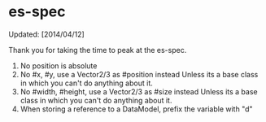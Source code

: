 es-spec
=======
Updated: [2014/04/12]

Thank you for taking the time to peak at the es-spec.

1. No position is absolute
2. No #x, #y, use a Vector2/3 as #position instead
   Unless its a base class in which you can't do anything about it.
3. No #width, #height, use a Vector2/3 as #size instead
   Unless its a base class in which you can't do anything about it.
4. When storing a reference to a DataModel, prefix the variable with "d"